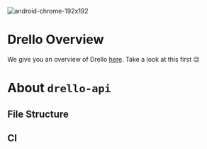 ![android-chrome-192x192](https://user-images.githubusercontent.com/12164726/150696057-d93c5d67-bb69-4683-8c9f-459b4fad87c0.png)


# Drello Overview
We give you an overview of Drello [here](https://github.com/setunas/drello-api#drello-overview). Take a look at this first 😉

# About `drello-api`

## File Structure

## CI
